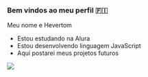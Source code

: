 ### Bem vindos ao meu perfil 🇫🇮

Meu nome e Hevertom

- Estou estudando na Alura
- Estou desenvolvendo linguagem JavaScript
- Aqui postarei meus projetos futuros

![]([https://tenor.com/pt-BR/view/ссср-gif-21034412](https://media1.tenor.com/m/Tj-9LTOq0U0AAAAd/%D1%81%D1%81%D1%81%D1%80.gif))
